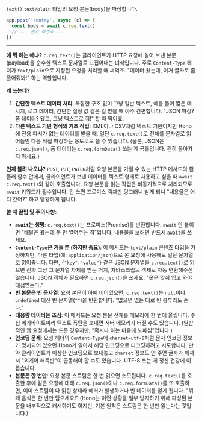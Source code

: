 `text()`
`text/plain` 타입의 요청 본문(body)을 파싱합니다.

```javascript
app.post('/entry', async (c) => {
  const body = await c.req.text()
  // ... 뭔가 하겠죠 ...
})
```

---

**얘 뭐 하는 애냐?**
`c.req.text()`는 클라이언트가 HTTP 요청에 실어 보낸 본문(payload)을 순수한 텍스트 문자열로 끄집어내는 녀석입니다. 주로 `Content-Type` 헤더가 `text/plain`으로 지정된 요청을 처리할 때 써먹죠. "데이터 왔는데, 이거 글자로 좀 풀어줘봐!" 하는 역할입니다.

**왜 쓰는데?**
1.  **간단한 텍스트 데이터 처리**: 복잡한 구조 없이 그냥 일반 텍스트, 예를 들어 짧은 메시지, 로그 데이터, 간단한 설정 값 같은 걸 받을 때 아주 간편합니다. "JSON 파싱? 폼 데이터? 됐고, 그냥 텍스트로 줘!" 할 때 딱이죠.
2.  **다른 텍스트 기반 형식의 기초 작업**: XML이나 CSV처럼 텍스트 기반이지만 Hono에 전용 파서가 없는 데이터를 받을 때, 일단 `c.req.text()`로 전체를 문자열로 읽어들인 다음 직접 파싱하는 용도로도 쓸 수 있습니다. (물론, JSON은 `c.req.json()`, 폼 데이터는 `c.req.formData()` 쓰는 게 국룰입니다. 괜히 돌아가지 마세요.)

**언제 불려 나오냐?**
`POST`, `PUT`, `PATCH`처럼 요청 본문을 가질 수 있는 HTTP 메서드의 핸들러 함수 안에서, 클라이언트가 보낸 데이터를 텍스트 형태로 사용하고 싶을 때 `await c.req.text()`와 같이 호출합니다. 요청 본문을 읽는 작업은 비동기적으로 처리되므로 `await` 키워드가 필수입니다. 안 쓰면 프로미스 객체만 덩그러니 받게 되니 "내용물은 어디 갔어?" 하고 당황하게 됩니다.

**쓸 때 꿀팁 및 주의사항:**
*   **`await`는 생명**: `c.req.text()`는 프로미스(Promise)를 반환합니다. `await` 안 붙이면 "배달은 왔는데 문 안 열어주는 격"입니다. 내용물을 보려면 반드시 `await`을 쓰세요.
*   **`Content-Type`은 거들 뿐 (하지만 중요)**: 이 메서드는 `text/plain` 콘텐츠 타입을 가정하지만, 다른 타입(예: `application/json`)으로 온 요청에 사용해도 일단 문자열로 읽어줍니다. 다만, `{"key":"value"}` 같은 JSON 문자열을 `c.req.text()`로 읽으면 진짜 그냥 그 문자열 자체를 받는 거지, 자바스크립트 객체로 자동 변환해주진 않습니다. JSON 객체가 필요하면 `c.req.json()`을 쓰세요. "옷은 맞춰 입고 와야 대접받는다."
*   **빈 본문은 빈 문자열**: 요청 본문이 아예 비어있으면, `c.req.text()`는 `null`이나 `undefined` 대신 빈 문자열(`""`)을 반환합니다. "없으면 없는 대로 빈 봉투라도 준다."
*   **대용량 데이터는 조심**: 이 메서드는 요청 본문 전체를 메모리에 한 번에 올립니다. 수십 메가바이트짜리 텍스트 폭탄을 보내면 서버 메모리가 터질 수도 있습니다. (일반적인 웹 요청에서는 드문 경우지만, "혹시나 하는 마음에 노파심"입니다.)
*   **인코딩 문제**: 요청 헤더의 `Content-Type`에 `charset=utf-8`처럼 문자 인코딩 정보가 명시되어 있으면 Hono가 알아서 해당 인코딩으로 디코딩하려고 시도합니다. 만약 클라이언트가 이상한 인코딩으로 보내놓고 `charset` 정보도 안 주면 글자가 깨져서 "외계어 해독반"이 출동해야 할 수도 있습니다. UTF-8 쓰는 게 정신 건강에 이롭습니다.
*   **본문은 한 번만**: 요청 본문 스트림은 한 번 읽으면 소모됩니다. `c.req.text()`를 호출한 후에 같은 요청에 대해 `c.req.json()`이나 `c.req.formData()`를 또 호출하면, 이미 스트림이 다 읽힌 상태라 에러가 발생하거나 빈 데이터를 얻게 됩니다. "뷔페 음식은 한 번만 담으세요!" (Hono는 이런 상황을 일부 방지하기 위해 파싱된 본문을 내부적으로 캐시하기도 하지만, 기본 원칙은 스트림은 한 번만 읽는다는 것입니다.)